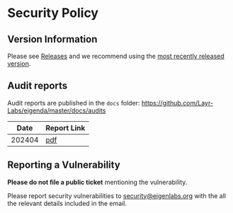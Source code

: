 # Security Policy

## Version Information

Please see [Releases](https://github.com/Layr-Labs/eigenda/releases) and we recommend using the [most recently released version](https://github.com/Layr-Labs/eigenda/releases/latest).

## Audit reports

Audit reports are published in the `docs` folder: https://github.com/Layr-Labs/eigenda/master/docs/audits 

| Date | Report Link |
| ------- | ----------- |
| 202404 | [pdf](https://github.com/Layr-Labs/eigenda/blob/security-doc/docs/audits/Sigma_Prime_EigenDA_Offchain_Security_Assessment_Report.pdf) |

## Reporting a Vulnerability

**Please do not file a public ticket** mentioning the vulnerability.

Please report security vulnerabilities to security@eigenlabs.org with the all the relevant details included in the email.

